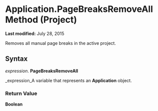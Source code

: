 
# Application.PageBreaksRemoveAll Method (Project)

 **Last modified:** July 28, 2015

Removes all manual page breaks in the active project.

## Syntax

 _expression_. **PageBreaksRemoveAll**

 _expression_A variable that represents an  **Application** object.


### Return Value

 **Boolean**


